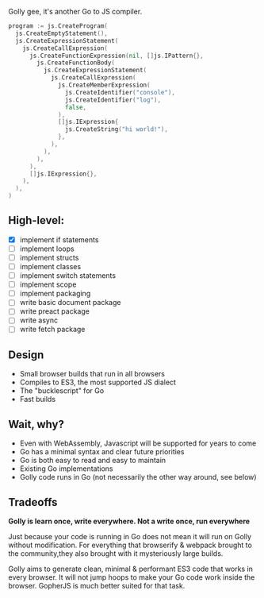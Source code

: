 Golly gee, it's another Go to JS compiler.

```go
program := js.CreateProgram(
  js.CreateEmptyStatement(),
  js.CreateExpressionStatement(
    js.CreateCallExpression(
      js.CreateFunctionExpression(nil, []js.IPattern{},
        js.CreateFunctionBody(
          js.CreateExpressionStatement(
            js.CreateCallExpression(
              js.CreateMemberExpression(
                js.CreateIdentifier("console"),
                js.CreateIdentifier("log"),
                false,
              ),
              []js.IExpression{
                js.CreateString("hi world!"),
              },
            ),
          ),
        ),
      ),
      []js.IExpression{},
    ),
  ),
)
```

## High-level:

- [x] implement if statements
- [ ] implement loops
- [ ] implement structs
- [ ] implement classes
- [ ] implement switch statements
- [ ] implement scope
- [ ] implement packaging
- [ ] write basic document package
- [ ] write preact package
- [ ] write async 
- [ ] write fetch package

## Design

- Small browser builds that run in all browsers
- Compiles to ES3, the most supported JS dialect
- The "bucklescript" for Go
- Fast builds

## Wait, why?

- Even with WebAssembly, Javascript will be supported for years to come
- Go has a minimal syntax and clear future priorities
- Go is both easy to read and easy to maintain
- Existing Go implementations 
- Golly code runs in Go (not necessarily the other way around, see below)

## Tradeoffs

**Golly is learn once, write everywhere. Not a write once, run everywhere**

Just because your code is running in Go does not mean it will run on Golly without modification. For everything that browserify & webpack brought to the community,they also brought with it mysteriously large builds.

Golly aims to generate clean, minimal & performant ES3 code that works in every browser. It will not jump hoops to make your Go code work inside the browser. GopherJS is much better suited for that task.